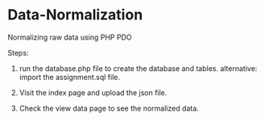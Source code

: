 # Data-Normalization
Normalizing raw data using PHP PDO
 
 Steps:
 
 1. run the database.php file to create the database and tables.
 alternative: import the assignment.sql file.
 
 2. Visit the index page and upload the json file.
 
 3. Check the view data page to see the normalized data.
